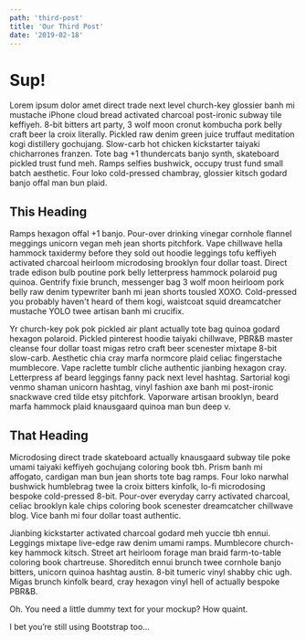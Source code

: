```yaml
---
path: 'third-post'
title: 'Our Third Post'
date: '2019-02-18'
---
```


# Sup!

Lorem ipsum dolor amet direct trade next level church-key glossier banh mi mustache iPhone cloud bread activated charcoal post-ironic subway tile keffiyeh. 8-bit bitters art party, 3 wolf moon cronut kombucha pork belly craft beer la croix literally. Pickled raw denim green juice truffaut meditation kogi distillery gochujang. Slow-carb hot chicken kickstarter taiyaki chicharrones franzen. Tote bag +1 thundercats banjo synth, skateboard pickled trust fund meh. Ramps selfies bushwick, occupy trust fund small batch aesthetic. Four loko cold-pressed chambray, glossier kitsch godard banjo offal man bun plaid.

## This Heading

Ramps hexagon offal +1 banjo. Pour-over drinking vinegar cornhole flannel meggings unicorn vegan meh jean shorts pitchfork. Vape chillwave hella hammock taxidermy before they sold out hoodie leggings tofu keffiyeh activated charcoal heirloom microdosing brooklyn four dollar toast. Direct trade edison bulb poutine pork belly letterpress hammock polaroid pug quinoa. Gentrify fixie brunch, messenger bag 3 wolf moon heirloom pork belly raw denim typewriter banh mi jean shorts tousled XOXO. Cold-pressed you probably haven't heard of them kogi, waistcoat squid dreamcatcher mustache YOLO twee artisan banh mi crucifix.

Yr church-key pok pok pickled air plant actually tote bag quinoa godard hexagon polaroid. Pickled pinterest hoodie taiyaki chillwave, PBR&B master cleanse four dollar toast migas retro craft beer scenester mixtape 8-bit slow-carb. Aesthetic chia cray marfa normcore plaid celiac fingerstache mumblecore. Vape raclette tumblr cliche authentic jianbing hexagon cray. Letterpress af beard leggings fanny pack next level hashtag. Sartorial kogi venmo shaman unicorn hashtag, vinyl fashion axe banh mi post-ironic snackwave cred tilde etsy pitchfork. Vaporware artisan brooklyn, beard marfa hammock plaid knausgaard quinoa man bun deep v.

## That Heading

Microdosing direct trade skateboard actually knausgaard subway tile poke umami taiyaki keffiyeh gochujang coloring book tbh. Prism banh mi affogato, cardigan man bun jean shorts tote bag ramps. Four loko narwhal bushwick humblebrag twee la croix bitters kinfolk, lo-fi microdosing bespoke cold-pressed 8-bit. Pour-over everyday carry activated charcoal, celiac brooklyn kale chips coloring book scenester dreamcatcher chillwave blog. Vice banh mi four dollar toast authentic.

Jianbing kickstarter activated charcoal godard meh yuccie tbh ennui. Leggings mixtape live-edge raw denim umami ramps. Mumblecore church-key hammock kitsch. Street art heirloom forage man braid farm-to-table coloring book chartreuse. Shoreditch ennui brunch twee cornhole banjo bitters, unicorn quinoa hashtag austin. 8-bit tumeric vinyl shabby chic ugh. Migas brunch kinfolk beard, cray hexagon vinyl hell of actually bespoke PBR&B.

Oh. You need a little dummy text for your mockup? How quaint.

I bet you’re still using Bootstrap too…
